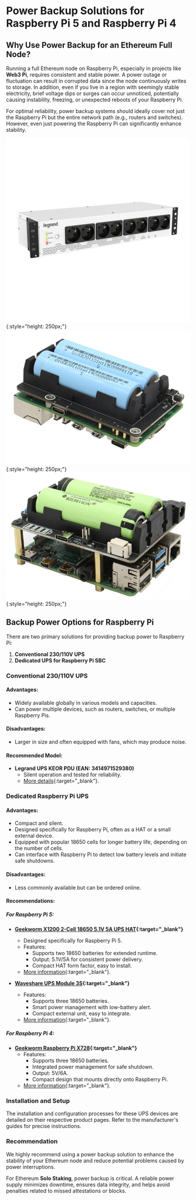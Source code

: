 # Power Backup Solutions for Raspberry Pi 5 and Raspberry Pi 4

## Why Use Power Backup for an Ethereum Full Node?

Running a full Ethereum node on Raspberry Pi, especially in projects like **Web3 Pi**, requires consistent and stable power. A power outage or fluctuation can result in corrupted data since the node continuously writes to storage. In addition, even if you live in a region with seemingly stable electricity, brief voltage dips or surges can occur unnoticed, potentially causing instability, freezing, or unexpected reboots of your Raspberry Pi.

For optimal reliability, power backup systems should ideally cover not just the Raspberry Pi but the entire network path (e.g., routers and switches). However, even just powering the Raspberry Pi can significantly enhance stability.

![LG-310330](../img/LG-310330-WEB-R.jpg){:style="height: 250px;"}
![X1200](../img/X1200.png){:style="height: 250px;"}
![X728](../img/X728.png){:style="height: 250px;"}

## Backup Power Options for Raspberry Pi

There are two primary solutions for providing backup power to Raspberry Pi:

1. **Conventional 230/110V UPS**
2. **Dedicated UPS for Raspberry Pi SBC**

### Conventional 230/110V UPS

#### Advantages:
- Widely available globally in various models and capacities.
- Can power multiple devices, such as routers, switches, or multiple Raspberry Pis.
  
#### Disadvantages:
- Larger in size and often equipped with fans, which may produce noise.

#### Recommended Model:
- **Legrand UPS KEOR PDU (EAN: 3414971529380)**  
    - Silent operation and tested for reliability.  
    - [More details](https://www.legrand.pl/pl/e-katalog/produkty/ups-keor-pdu-fr8xfr-mont-rack-310330){:target="_blank"}.

### Dedicated Raspberry Pi UPS

#### Advantages:
- Compact and silent.
- Designed specifically for Raspberry Pi, often as a HAT or a small external device.
- Equipped with popular 18650 cells for longer battery life, depending on the number of cells.
- Can interface with Raspberry Pi to detect low battery levels and initiate safe shutdowns.

#### Disadvantages:
- Less commonly available but can be ordered online.

#### Recommendations:

##### For Raspberry Pi 5:
- **[Geekworm X1200 2-Cell 18650 5.1V 5A UPS HAT](https://geekworm.com/products/x1200){:target="_blank"}**  
    - Designed specifically for Raspberry Pi 5.  
    - Features:
        - Supports two 18650 batteries for extended runtime.
        - Output: 5.1V/5A for consistent power delivery.
        - Compact HAT form factor, easy to install.  
    - [More information](https://geekworm.com/products/x1200){:target="_blank"}.

- **[Waveshare UPS Module 3S](https://www.waveshare.com/ups-module-3s.htm?sku=25603){:target="_blank"}**  
    - Features:
        - Supports three 18650 batteries.
        - Smart power management with low-battery alert.
        - Compact external unit, easy to integrate.  
    - [More information](https://www.waveshare.com/ups-module-3s.htm?sku=25603){:target="_blank"}.


##### For Raspberry Pi 4:
- **[Geekworm Raspberry Pi X728](https://geekworm.com/products/x728){:target="_blank"}**  
    - Features:
        - Supports three 18650 batteries.
        - Integrated power management for safe shutdown.
        - Output: 5V/6A.
        - Compact design that mounts directly onto Raspberry Pi.
    - [More information](https://geekworm.com/products/x728){:target="_blank"}.


### Installation and Setup

The installation and configuration processes for these UPS devices are detailed on their respective product pages. Refer to the manufacturer's guides for precise instructions.

### Recommendation

We highly recommend using a power backup solution to enhance the stability of your Ethereum node and reduce potential problems caused by power interruptions.

For Ethereum **Solo Staking**, power backup is critical. A reliable power supply minimizes downtime, ensures data integrity, and helps avoid penalties related to missed attestations or blocks.